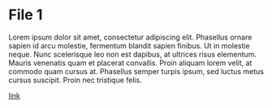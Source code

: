 # File 1 

Lorem ipsum dolor sit amet, consectetur adipiscing elit. Phasellus ornare sapien id arcu molestie, fermentum blandit sapien finibus. Ut in molestie neque. Nunc scelerisque leo non est dapibus, at ultrices risus elementum. Mauris venenatis quam et placerat convallis. Proin aliquam lorem velit, at commodo quam cursus at. Phasellus semper turpis ipsum, sed luctus metus cursus suscipit. Proin nec tristique felis.

[link](./file2.md)

[](./dir/file3.md)
